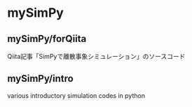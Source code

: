 # mySimPy

## mySimPy/forQiita
Qiita記事「SimPyで離散事象シミュレーション」のソースコード

## mySimPy/intro
various introductory simulation codes in python
